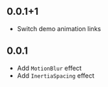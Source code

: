 ## 0.0.1+1

* Switch demo animation links

## 0.0.1

* Add `MotionBlur` effect
* Add `InertiaSpacing` effect
